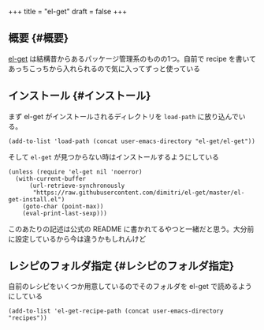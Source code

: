 +++
title = "el-get"
draft = false
+++

## 概要 {#概要}

[el-get](https://github.com/dimitri/el-get) は結構昔からあるパッケージ管理系のものの1つ。自前で recipe を書いてあっちこっちから入れられるので気に入ってずっと使っている


## インストール {#インストール}

まず el-get がインストールされるディレクトリを `load-path` に放り込んでいる。

```emacs-lisp
(add-to-list 'load-path (concat user-emacs-directory "el-get/el-get"))
```

そして `el-get` が見つからない時はインストールするようにしている

```emacs-lisp
(unless (require 'el-get nil 'noerror)
  (with-current-buffer
      (url-retrieve-synchronously
       "https://raw.githubusercontent.com/dimitri/el-get/master/el-get-install.el")
    (goto-char (point-max))
    (eval-print-last-sexp)))
```

このあたりの記述は公式の README に書かれてるやつと一緒だと思う。大分前に設定しているから今は違うかもしれんけど


## レシピのフォルダ指定 {#レシピのフォルダ指定}

自前のレシピをいくつか用意しているのでそのフォルダを el-get で読めるようにしている

```emacs-lisp
(add-to-list 'el-get-recipe-path (concat user-emacs-directory "recipes"))
```
